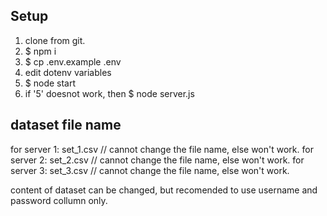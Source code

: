 Setup
---------

1. clone from git.
2. $ npm i
3. $ cp .env.example .env 
4. edit dotenv variables
5. $ node start
6. if '5' doesnot work, then $ node server.js


dataset file name
-----------------
for server 1: set_1.csv // cannot change the file name, else won't work.
for server 2: set_2.csv // cannot change the file name, else won't work.
for server 3: set_3.csv // cannot change the file name, else won't work.

content of dataset can be changed, but recomended to use username and password collumn only.
